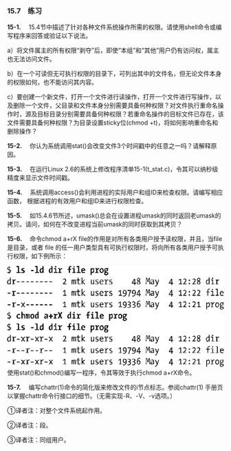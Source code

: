 ### 15.7　练习

**15-1.** 　15.4节中描述了针对各种文件系统操作所需的权限。请使用shell命令或编写程序来回答或验证以下说法。

a）将文件属主的所有权限“剥夺”后，即使“本组”和“其他”用户仍有访问权，属主也无法访问文件。

b）在一个可读但无可执行权限的目录下，可列出其中的文件名，但无论文件本身的权限如何，也不能访问其内容。

c）要创建一个新文件，打开一个文件进行读操作，打开一个文件进行写操作，以及删除一个文件，父目录和文件本身分别需要具备何种权限？对文件执行重命名操作时，源及目标目录分别需要具备何种权限？若重命名操作的目标文件已存在，该文件需要具备何种权限？为目录设置sticky位(chmod +t)，将如何影响重命名和删除操作？

**15-2.** 　你认为系统调用stat()会改变文件3个时间戳中的任意之一吗？请解释原因。

**15-3.** 　在运行Linux 2.6的系统上修改程序清单15-1(t_stat.c)，令其可以纳秒级精度来显示文件时间戳。

**15-4.** 　系统调用access()会利用进程的实际用户和组ID来检查权限。请编写相应函数， 根据进程的有效用户和组ID来进行权限检查。

**15-5.** 　如15.4.6节所述，umask()总会在设置进程umask的同时返回老umask的拷贝。请问，如何在不改变进程当前umask的同时获取到其拷贝？

**15-6.** 　命令chmod a+rX file的作用是对所有各类用户授予读权限，并且，当file是目录，或者 file 的任一用户类型具有可执行权限时，将向所有各类用户授予可执行权限，如下例所示：



![368.png](../images/368.png)
使用stat()和chmod()编写一程序，令其等效于执行chmod a+rX命令。

**15-7.** 　编写chattr(1)命令的简化版来修改文件的i节点标志。参阅chattr(1) 手册页以掌握chattr命令行接口的细节。（无需实现-R、-V、-v选项。）

①译者注：对整个文件系统起作用。

②译者注：段。

③译者注：同组用户。



